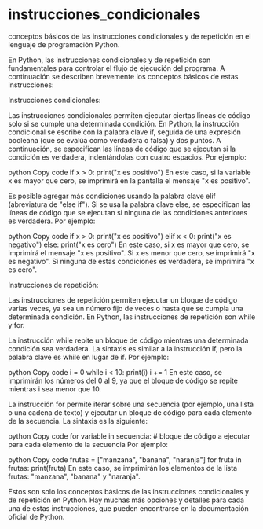 # instrucciones_condicionales
conceptos básicos de las instrucciones condicionales y de repetición en el lenguaje de programación Python.

En Python, las instrucciones condicionales y de repetición son fundamentales para controlar el flujo de ejecución del programa. A continuación se describen brevemente los conceptos básicos de estas instrucciones:

Instrucciones condicionales:

Las instrucciones condicionales permiten ejecutar ciertas líneas de código solo si se cumple una determinada condición. En Python, la instrucción condicional se escribe con la palabra clave if, seguida de una expresión booleana (que se evalúa como verdadera o falsa) y dos puntos. A continuación, se especifican las líneas de código que se ejecutan si la condición es verdadera, indentándolas con cuatro espacios. Por ejemplo:

python
Copy code
if x > 0:
    print("x es positivo")
En este caso, si la variable x es mayor que cero, se imprimirá en la pantalla el mensaje "x es positivo".

Es posible agregar más condiciones usando la palabra clave elif (abreviatura de "else if"). Si se usa la palabra clave else, se especifican las líneas de código que se ejecutan si ninguna de las condiciones anteriores es verdadera. Por ejemplo:

python
Copy code
if x > 0:
    print("x es positivo")
elif x < 0:
    print("x es negativo")
else:
    print("x es cero")
En este caso, si x es mayor que cero, se imprimirá el mensaje "x es positivo". Si x es menor que cero, se imprimirá "x es negativo". Si ninguna de estas condiciones es verdadera, se imprimirá "x es cero".

Instrucciones de repetición:

Las instrucciones de repetición permiten ejecutar un bloque de código varias veces, ya sea un número fijo de veces o hasta que se cumpla una determinada condición. En Python, las instrucciones de repetición son while y for.

La instrucción while repite un bloque de código mientras una determinada condición sea verdadera. La sintaxis es similar a la instrucción if, pero la palabra clave es while en lugar de if. Por ejemplo:

python
Copy code
i = 0
while i < 10:
    print(i)
    i += 1
En este caso, se imprimirán los números del 0 al 9, ya que el bloque de código se repite mientras i sea menor que 10.

La instrucción for permite iterar sobre una secuencia (por ejemplo, una lista o una cadena de texto) y ejecutar un bloque de código para cada elemento de la secuencia. La sintaxis es la siguiente:

python
Copy code
for variable in secuencia:
    # bloque de código a ejecutar para cada elemento de la secuencia
Por ejemplo:

python
Copy code
frutas = ["manzana", "banana", "naranja"]
for fruta in frutas:
    print(fruta)
En este caso, se imprimirán los elementos de la lista frutas: "manzana", "banana" y "naranja".

Estos son solo los conceptos básicos de las instrucciones condicionales y de repetición en Python. Hay muchas más opciones y detalles para cada una de estas instrucciones, que pueden encontrarse en la documentación oficial de Python.





